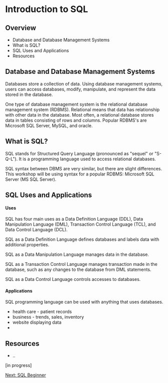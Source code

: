 # Introduction to SQL
## Overview
* Database and Database Management Systems
* What is SQL?
* SQL Uses and Applications
* Resources

## Database and Database Management Systems
Databases store a collection of data. Using database management systems, users can access databases, modify, manipulate, and represent the data stored in the database.

One type of database management system is the relational database management system (RDBMS). Relational means that data has relationship with other data in the database. Most often, a relational database stores data in tables consisting of rows and columns. Popular RDBMS's are Microsoft SQL Server, MySQL, and oracle.

## What is SQL?
SQL stands for Structured Query Language (pronounced as "sequel" or "S-Q-L"). It is a programming language used to access relational databases.

SQL syntax between DBMS are very similar, but there are slight differences. This workshop will be using syntax for a popular RDBMS: Microsoft SQL Server (MS SQL Server).

## SQL Uses and Applications
#### Uses
SQL has four main uses as a Data Definition Language (DDL), Data Manipulation Language (DML), Transaction Control Language (TCL), and Data Control Language (DCL).

SQL as a Data Definition Language defines databases and labels data with additional properties.

SQL as a Data Manipulation Language manages data in the database.

SQL as a Transaction Control Language manages transaction made in the database, such as any changes to the database from DML statements.

SQL as a Data Control Language controls accesses to databases.

#### Applications
SQL programming language can be used with anything that uses databases.

* health care - patient records
* business - trends, sales, inventory
* website displaying data
*

## Resources
* ..

[in progress]

[Next: SQL Beginner](SQLBeginner.md)
